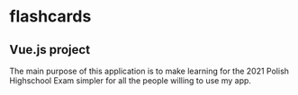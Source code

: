 # flashcards

## Vue.js project

The main purpose of this application is to make learning for the 2021 Polish Highschool Exam simpler for all the people willing to use my app.

